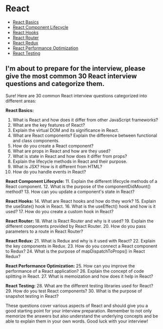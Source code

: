 # React

- [React Basics](basic.md)
- [React Component Lifecycle](lifecycle.md)
- [React Hooks](hook.md)
- [React Router](router.md)
- [React Redux](redux.md)
- [React Performance Optimization](optimization.md)
- [React Testing](test.md)

## I'm about to prepare for the interview, please give the most common 30 React interview questions and categorize them.
Sure! Here are 30 common React interview questions categorized into different areas:

**React Basics:**
1. What is React and how does it differ from other JavaScript frameworks?
2. What are the key features of React?
3. Explain the virtual DOM and its significance in React.
4. What are React components? Explain the difference between functional and class components.
5. How do you create a React component?
6. What are props in React and how are they used?
7. What is state in React and how does it differ from props?
8. Explain the lifecycle methods in React and their purpose.
9. What is JSX? How is it different from HTML?
10. How do you handle events in React?

**React Component Lifecycle:**
11. Explain the different lifecycle methods of a React component.
12. What is the purpose of the componentDidMount() method?
13. How can you update a component's state in React?

**React Hooks:**
14. What are React hooks and how do they work?
15. Explain the useState() hook in React.
16. What is the useEffect() hook and how is it used?
17. How do you create a custom hook in React?

**React Router:**
18. What is React Router and why is it used?
19. Explain the different components provided by React Router.
20. How do you pass parameters to a route in React Router?

**React Redux:**
21. What is Redux and why is it used with React?
22. Explain the key components in Redux.
23. How do you connect a React component to Redux?
24. What is the purpose of mapDispatchToProps() in React Redux?

**React Performance Optimization:**
25. How can you improve the performance of a React application?
26. Explain the concept of code splitting in React.
27. What is memoization and how does it help in React?

**React Testing:**
28. What are the different testing libraries used for React?
29. How do you test React components?
30. What is the purpose of snapshot testing in React?

These questions cover various aspects of React and should give you a good starting point for your interview preparation. Remember to not only memorize the answers but also understand the underlying concepts and be able to explain them in your own words. Good luck with your interview!
